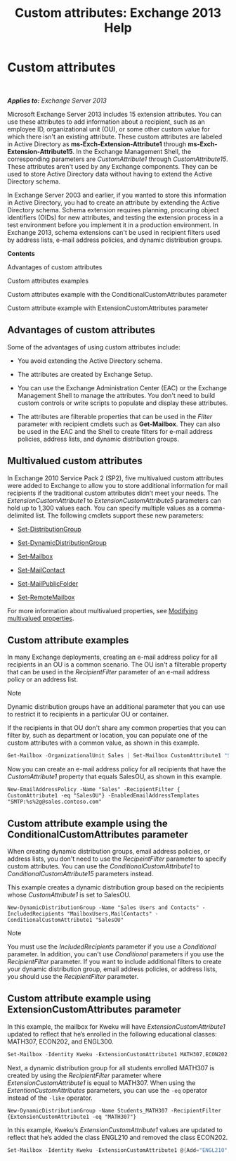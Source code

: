 ﻿---
title: 'Custom attributes: Exchange 2013 Help'
TOCTitle: Custom attributes
ms:assetid: 2b043878-0b34-4563-a9c2-28a9efa7447e
ms:mtpsurl: https://technet.microsoft.com/en-us/library/Ee423541(v=EXCHG.150)
ms:contentKeyID: 49352787
ms.date: 05/13/2016
mtps_version: v=EXCHG.150
---

# Custom attributes

 

_**Applies to:** Exchange Server 2013_


Microsoft Exchange Server 2013 includes 15 extension attributes. You can use these attributes to add information about a recipient, such as an employee ID, organizational unit (OU), or some other custom value for which there isn't an existing attribute. These custom attributes are labeled in Active Directory as **ms-Exch-Extension-Attribute1** through **ms-Exch-Extension-Attribute15**. In the Exchange Management Shell, the corresponding parameters are *CustomAttribute1* through *CustomAttribute15*. These attributes aren't used by any Exchange components. They can be used to store Active Directory data without having to extend the Active Directory schema.

In Exchange Server 2003 and earlier, if you wanted to store this information in Active Directory, you had to create an attribute by extending the Active Directory schema. Schema extension requires planning, procuring object identifiers (OIDs) for new attributes, and testing the extension process in a test environment before you implement it in a production environment. In Exchange 2013, schema extensions can't be used in recipient filters used by address lists, e-mail address policies, and dynamic distribution groups.

**Contents**

Advantages of custom attributes

Custom attributes examples

Custom attributes example with the ConditionalCustomAttributes parameter

Custom attribute example with ExtensionCustomAttributes parameter

## Advantages of custom attributes

Some of the advantages of using custom attributes include:

  - You avoid extending the Active Directory schema.

  - The attributes are created by Exchange Setup.

  - You can use the Exchange Administration Center (EAC) or the Exchange Management Shell to manage the attributes. You don't need to build custom controls or write scripts to populate and display these attributes.

  - The attributes are filterable properties that can be used in the *Filter* parameter with recipient cmdlets such as **Get-Mailbox**. They can also be used in the EAC and the Shell to create filters for e-mail address policies, address lists, and dynamic distribution groups.

## Multivalued custom attributes

In Exchange 2010 Service Pack 2 (SP2), five multivalued custom attributes were added to Exchange to allow you to store additional information for mail recipients if the traditional custom attributes didn’t meet your needs. The *ExtensionCustomAttribute1* to *ExtensionCustomAttribute5* parameters can hold up to 1,300 values each. You can specify multiple values as a comma-delimited list. The following cmdlets support these new parameters:

  - [Set-DistributionGroup](https://technet.microsoft.com/en-us/library/bb124955\(v=exchg.150\))

  - [Set-DynamicDistributionGroup](https://technet.microsoft.com/en-us/library/bb123796\(v=exchg.150\))

  - [Set-Mailbox](https://technet.microsoft.com/en-us/library/bb123981\(v=exchg.150\))

  - [Set-MailContact](https://technet.microsoft.com/en-us/library/aa995950\(v=exchg.150\))

  - [Set-MailPublicFolder](https://technet.microsoft.com/en-us/library/bb123707\(v=exchg.150\))

  - [Set-RemoteMailbox](https://technet.microsoft.com/en-us/library/ff607302\(v=exchg.150\))

For more information about multivalued properties, see [Modifying multivalued properties](modifying-multivalued-properties-exchange-2013-help.md).

## Custom attribute examples

In many Exchange deployments, creating an e-mail address policy for all recipients in an OU is a common scenario. The OU isn't a filterable property that can be used in the *RecipientFilter* parameter of an e-mail address policy or an address list.


> [!NOTE]
> Dynamic distribution groups have an additional parameter that you can use to restrict it to recipients in a particular OU or container.



If the recipients in that OU don't share any common properties that you can filter by, such as department or location, you can populate one of the custom attributes with a common value, as shown in this example.

```powershell
Get-Mailbox -OrganizationalUnit Sales | Set-Mailbox CustomAttribute1 "SalesOU"
```

Now you can create an e-mail address policy for all recipients that have the *CustomAttribute1* property that equals SalesOU, as shown in this example.

    New-EmailAddressPolicy -Name "Sales" -RecipientFilter { CustomAttribute1 -eq "SalesOU"} -EnabledEmailAddressTemplates "SMTP:%s%2g@sales.contoso.com"

## Custom attribute example using the ConditionalCustomAttributes parameter

When creating dynamic distribution groups, email address policies, or address lists, you don't need to use the *RecipeintFilter* parameter to specify custom attributes. You can use the *ConditionalCustomAttribute1* to *ConditionalCustomAttribute15* parameters instead.

This example creates a dynamic distribution group based on the recipients whose *CustomAttribute1* is set to SalesOU.

    New-DynamicDistributionGroup -Name "Sales Users and Contacts" -IncludedRecipients "MailboxUsers,MailContacts" -ConditionalCustomAttribute1 "SalesOU"


> [!NOTE]
> You must use the <EM>IncludedRecipients</EM> parameter if you use a <EM>Conditional</EM> parameter. In addition, you can't use <EM>Conditional</EM> parameters if you use the <EM>RecipientFilter</EM> parameter. If you want to include additional filters to create your dynamic distribution group, email address policies, or address lists, you should use the <EM>RecipientFilter</EM> parameter.



## Custom attribute example using ExtensionCustomAttributes parameter

In this example, the mailbox for Kweku will have *ExtensionCustomAttribute1* updated to reflect that he’s enrolled in the following educational classes: MATH307, ECON202, and ENGL300.

```powershell
Set-Mailbox -Identity Kweku -ExtensionCustomAttribute1 MATH307,ECON202,ENGL300
```

Next, a dynamic distribution group for all students enrolled MATH307 is created by using the *RecipientFilter* parameter where *ExtensionCustomAttribute1* is equal to MATH307. When using the *ExtentionCustomAttributes* parameters, you can use the `-eq` operator instead of the `-like` operator.

    New-DynamicDistributionGroup -Name Students_MATH307 -RecipientFilter {ExtensionCustomAttribute1 -eq "MATH307"}

In this example, Kweku’s *ExtensionCustomAttribute1* values are updated to reflect that he’s added the class ENGL210 and removed the class ECON202.

```powershell
Set-Mailbox -Identity Kweku -ExtensionCustomAttribute1 @{Add="ENGL210"; Remove="ECON202"}
```

